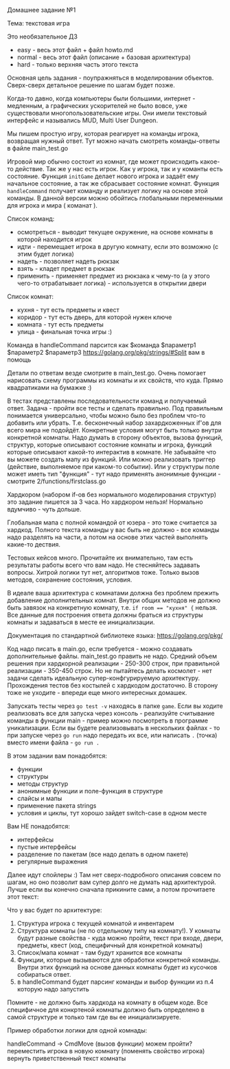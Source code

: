 Домашнее задание №1

Тема: текстовая игра

Это необязательное ДЗ

* easy - весь этот файл + файл howto.md 
* normal - весь этот файл (описание + базовая архитектура)
* hard - только верхняя часть этого текста

Основная цель задания - поупражняться в моделировании объектов. Сверх-сверх детальное решение по шагам будет позже.

Когда-то давно, когда компьютеры были большими, интернет - медленным, а графических ускорителей не было вовсе, уже существовали многопользовательские игры. Они имели текстовый интерфейс и назывались MUD, Multi User Dungeon.

Мы пишем простую игру, которая реагирует на команды игрока, возвращая нужный ответ. Тут можно начать смотреть команды-ответы в файле main_test.go

Игровой мир обычно состоит из комнат, где может происходить какое-то действие.
Так же у нас есть игрок.
Как у игрока, так и у команты есть состояние.
Функция `initGame` делает нового игрока и задаёт ему начальное состояние, а так же сбрасывает состояние комнат.
Функция `handleCommand` получает команду и реализует логику на основе этой команды.
В данной версии можно обойтись глобальными переменными для игрока и мира ( команат ).

Список команд:
* осмотреться - выводит текущее окружение, на основе комнаты в которой находится игрок
* идти - перемещает игрока в другую комнату, если это возможно (с этим будет логика)
* надеть - позволяет надеть рюкзак
* взять - кладет предмет в рюкзак
* применить - применяет предмет из рюкзака к чему-то (а у этого чего-то отрабатывает логика) - используется в открытии двери

Список комнат:
* кухня - тут есть предметы и квест
* коридор - тут есть дверь, для которой нужен ключе
* комната - тут есть предметы
* улица - финальная точка игры :)  

Команда в handleCommand парсится как
$команда $параметр1 $параметр2 $параметр3
https://golang.org/pkg/strings/#Split вам в помощь

Детали по ответам везде смотрите в main_test.go. Очень помогает нарисовать схему программы из комнаты и их свойств, что куда. Прямо квадратиками на бумажке :)

В тестах представлены последовательности команд и получаемый ответ.
Задача - пройти все тесты и сделать правильно.
Под правильным понимается универсально, чтобы можно было без проблем что-то добавить или убрать.
Т.е. бесконечный набор захардкоженных if'ов для всего мира не подойдёт.
Конкретные условия могут быть только внутри конкретной комнаты.
Надо думать в сторону объектов, вызова функций, структур, которые описывают состояние комнаты и игрока, функций которые описывают какой-то интерактив в комнате. Не забывайте что вы можете создать мапу из функций. Или можно реализовать триггер (действие, выполняемое при каком-то событии). Или у структуры поле может иметь тип "функция" - тут надо применять анонимные функции - смотрите 2/functions/firstclass.go

Хардкором (набором if-ов без нормального моделирования структур) это задание пишется за 3 часа. Но хардкором нельзя! Нормально вдумчиво - чуть дольше.

Глобальная мапа с полной командой от юзера - это тоже считается за хардкод. Полного текста команды у вас быть не должно - все команды надо разделять на части, а потом на основе этих частей выполнять какие-то дествия.

Тестовых кейсов много. Прочитайте их внимательно, там есть результаты работы всего что вам надо.
Не стесняйтесь задавать вопросы.
Хитрой логики тут нет, алгоритмов тоже. Только вызов методов, сохранение состояния, условия.

В идеале ваша архитектура с комнатами должна без проблем прежить добавление дополнительных комнат. Внутри общих методов не должно быть завязок на конкретную комнату, т.е. `if room == "кухня" {` нельзя. Все данные для построения ответа должны браться из структуры комнаты и задаваться в месте ее инициализации.

Документация по стандартной библиотеке языка: https://golang.org/pkg/ 

Код надо писать в main.go, если требуется - можно создавать дополнительные файлы.
main_test.go править не надо. Средний объем решения при хардкорной реализации - 250-300 строк, при правильной реализации - 350-450 строк. Но не пытайтесь делать космолет - нет задачи сделать идеальную супер-конфгурируемую архитектуру. Прохождения тестов без костылей с хардкодом достаточно. В сторону тоже не уходите - впереди еще много интересных домашек.

Запускать тесты через `go test -v` находясь в папке `game`.
Если вы ходите реализовать все для запуска через консоль - реализуйте считывание команды в функции main - пример можно посмотреть в программе уникализации. Если вы будете реализовывать в нескольких файлах - то при запуске через `go run` надо передать их все, или написать `.` (точка) вместо имени файла - `go run .` 

В этом задании вам понадобятся:
* функции
* структуры
* методы структур
* анонимные функции и поле-функция в структуре
* слайсы и мапы
* применение пакета strings
* условия и циклы, тут хорошо зайдет switch-case в одном месте

Вам НЕ понадобятся:
* интерфейсы
* пустые интерфейсы
* разделение по пакетам (все надо делать в одном пакете)
* регулярные выражения

Далее идут спойлеры :) Там нет сверх-подробного описания совсем по шагам, но оно позволит вам супер долго не думать над архитектурой. Лучше если вы конечно сначала прикините сами, а потом прочитаете этот текст:




































Что у вас будет по архитектуре:
1. Структура игрока с текущей комнатой и инвентарем
2. Структура комнаты (не по отдельному типу на комнату!). У комнаты будут разные свойства - куда можно пройти, текст при входе, двери, предметы, квест (код, специфичный для конкретной комнаты)
3. Список/мапа комнат - там будут хранится все комнаты
4. Функции, которые вызываются для обработки конкретной команды. Внутри этих функций на основе данных комнаты будет из кусочков собираться ответ.
5. в handleCommand будет парсинг команды и выбор функции из п.4 которую надо запустить

Помните - не должно быть хардкода на комнату в общем коде. Все специфичное для конкртеной комнаты должно быть определено в самой структуре и только там где вы ее инициализируете.

Пример обработки логики для одной комнады:

handleCommand
    -> CmdMove (вызов функции)
        можем пройти?
        переместить игрока в новую комнату (поменять свойство игрока)
        вернуть приветственный текст комнаты